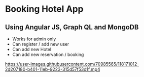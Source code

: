 # Booking Hotel App

## Using Angular JS, Graph QL and MongoDB

* Works for admin only
* Can register / add new user
* Can add new Hotel
* Can add new reservation / booking

https://user-images.githubusercontent.com/70985565/118171012-2d207180-b401-11eb-9223-315d57f53d1f.mp4
